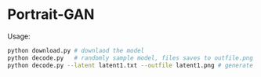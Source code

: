Portrait-GAN
============

Usage:

```bash
python download.py # downlaod the model
python decode.py   # randomly sample model, files saves to outfile.png
python decode.py --latent latent1.txt --outfile latent1.png # generate from saved
```

